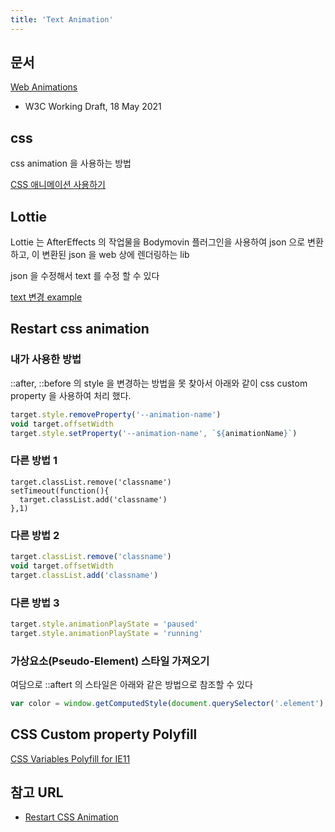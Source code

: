 ```yaml
---
title: 'Text Animation'
---
```


## 문서

[Web Animations](https://www.w3.org/TR/web-animations/)

-   W3C Working Draft, 18 May 2021

## css

css animation 을 사용하는 방법

[CSS 애니메이션 사용하기](https://developer.mozilla.org/ko/docs/Web/CSS/CSS_Animations/Using_CSS_animations)

## Lottie

Lottie 는 AfterEffects 의 작업물을 Bodymovin 플러그인을 사용하여 json 으로 변환하고, 이 변환된 json 을 web 상에 렌더링하는 lib

json 을 수정해서 text 를 수정 할 수 있다

[text 변경 example](https://codepen.io/airnan/pen/ZLVJmq)

## Restart css animation

### 내가 사용한 방법

::after, ::before 의 style 을 변경하는 방법을 못 찾아서 아래와 같이 css custom property 을 사용하여 처리 했다.

```javascript
target.style.removeProperty('--animation-name')
void target.offsetWidth
target.style.setProperty('--animation-name', `${animationName}`)
```

### 다른 방법 1

```
target.classList.remove('classname')
setTimeout(function(){
  target.classList.add('classname')
},1)
```

### 다른 방법 2

```javascript
target.classList.remove('classname')
void target.offsetWidth
target.classList.add('classname')
```

### 다른 방법 3

```javascript
target.style.animationPlayState = 'paused'
target.style.animationPlayState = 'running'
```

### 가상요소(Pseudo-Element) 스타일 가져오기

여담으로 ::aftert 의 스타일은 아래와 같은 방법으로 참조할 수 있다

```javascript
var color = window.getComputedStyle(document.querySelector('.element'), ':before').getPropertyValue('color')
```

## CSS Custom property Polyfill

[CSS Variables Polyfill for IE11](https://github.com/nuxodin/ie11CustomProperties)

## 참고 URL

-   [Restart CSS Animation](https://css-tricks.com/restart-css-animation/)
